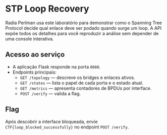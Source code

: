 # STP Loop Recovery

Radia Perlman usa este laboratório para demonstrar como o Spanning Tree Protocol decide
qual enlace deve ser podado quando surge um loop. A API expõe todos os detalhes para você
reproduzir a análise sem depender de uma console interativa.

## Acesso ao serviço

- A aplicação Flask responde na porta `8080`.
- Endpoints principais:
  - `GET /topology` — descreve os bridges e enlaces ativos.
  - `GET /states` — lista o papel de cada porta e o estado atual.
  - `GET /metrics` — apresenta contadores de BPDUs por interface.
  - `POST /verify` — valida a flag.

## Flag

Após descobrir a interface bloqueada, envie `CTF{loop_blocked_successfully}` no endpoint `POST /verify`.
